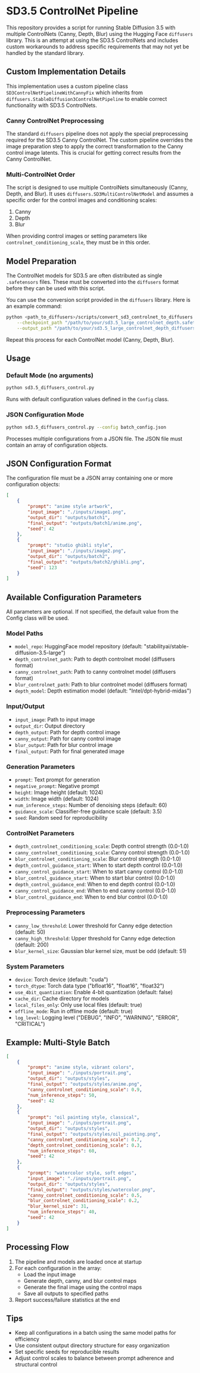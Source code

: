 # SD3.5 ControlNet Pipeline

This repository provides a script for running Stable Diffusion 3.5 with multiple ControlNets (Canny, Depth, Blur) using the Hugging Face `diffusers` library. This is an attempt at using the SD3.5 ControlNets and includes custom workarounds to address specific requirements that may not yet be handled by the standard library.

## Custom Implementation Details

This implementation uses a custom pipeline class `SD3ControlNetPipelineWithCannyFix` which inherits from `diffusers.StableDiffusion3ControlNetPipeline` to enable correct functionality with SD3.5 ControlNets.

### Canny ControlNet Preprocessing

The standard `diffusers` pipeline does not apply the special preprocessing required for the SD3.5 Canny ControlNet. The custom pipeline overrides the image preparation step to apply the correct transformation to the Canny control image latents. This is crucial for getting correct results from the Canny ControlNet.

### Multi-ControlNet Order

The script is designed to use multiple ControlNets simultaneously (Canny, Depth, and Blur). It uses `diffusers.SD3MultiControlNetModel` and assumes a specific order for the control images and conditioning scales:

1.  Canny
2.  Depth
3.  Blur

When providing control images or setting parameters like `controlnet_conditioning_scale`, they must be in this order.

## Model Preparation

The ControlNet models for SD3.5 are often distributed as single `.safetensors` files. These must be converted into the `diffusers` format before they can be used with this script.

You can use the conversion script provided in the `diffusers` library. Here is an example command:

```bash
python <path_to_diffusers>/scripts/convert_sd3_controlnet_to_diffusers.py \
    --checkpoint_path "/path/to/your/sd3.5_large_controlnet_depth.safetensors" \
    --output_path "/path/to/your/sd3.5_large_controlnet_depth_diffusers"
```

Repeat this process for each ControlNet model (Canny, Depth, Blur).

## Usage

### Default Mode (no arguments)
```bash
python sd3.5_diffusers_control.py
```
Runs with default configuration values defined in the `Config` class.

### JSON Configuration Mode
```bash
python sd3.5_diffusers_control.py --config batch_config.json
```
Processes multiple configurations from a JSON file. The JSON file must contain an array of configuration objects.

## JSON Configuration Format

The configuration file must be a JSON array containing one or more configuration objects:

```json
[
    {
        "prompt": "anime style artwork",
        "input_image": "./inputs/image1.png",
        "output_dir": "outputs/batch1",
        "final_output": "outputs/batch1/anime.png",
        "seed": 42
    },
    {
        "prompt": "studio ghibli style",
        "input_image": "./inputs/image2.png",
        "output_dir": "outputs/batch2",
        "final_output": "outputs/batch2/ghibli.png",
        "seed": 123
    }
]
```

## Available Configuration Parameters

All parameters are optional. If not specified, the default value from the Config class will be used.

### Model Paths
- `model_repo`: HuggingFace model repository (default: "stabilityai/stable-diffusion-3.5-large")
- `depth_controlnet_path`: Path to depth controlnet model (diffusers format)
- `canny_controlnet_path`: Path to canny controlnet model (diffusers format)
- `blur_controlnet_path`: Path to blur controlnet model (diffusers format)
- `depth_model`: Depth estimation model (default: "Intel/dpt-hybrid-midas")

### Input/Output
- `input_image`: Path to input image
- `output_dir`: Output directory
- `depth_output`: Path for depth control image
- `canny_output`: Path for canny control image
- `blur_output`: Path for blur control image
- `final_output`: Path for final generated image

### Generation Parameters
- `prompt`: Text prompt for generation
- `negative_prompt`: Negative prompt
- `height`: Image height (default: 1024)
- `width`: Image width (default: 1024)
- `num_inference_steps`: Number of denoising steps (default: 60)
- `guidance_scale`: Classifier-free guidance scale (default: 3.5)
- `seed`: Random seed for reproducibility

### ControlNet Parameters
- `depth_controlnet_conditioning_scale`: Depth control strength (0.0-1.0)
- `canny_controlnet_conditioning_scale`: Canny control strength (0.0-1.0)
- `blur_controlnet_conditioning_scale`: Blur control strength (0.0-1.0)
- `depth_control_guidance_start`: When to start depth control (0.0-1.0)
- `canny_control_guidance_start`: When to start canny control (0.0-1.0)
- `blur_control_guidance_start`: When to start blur control (0.0-1.0)
- `depth_control_guidance_end`: When to end depth control (0.0-1.0)
- `canny_control_guidance_end`: When to end canny control (0.0-1.0)
- `blur_control_guidance_end`: When to end blur control (0.0-1.0)

### Preprocessing Parameters
- `canny_low_threshold`: Lower threshold for Canny edge detection (default: 50)
- `canny_high_threshold`: Upper threshold for Canny edge detection (default: 200)
- `blur_kernel_size`: Gaussian blur kernel size, must be odd (default: 51)

### System Parameters
- `device`: Torch device (default: "cuda")
- `torch_dtype`: Torch data type ("bfloat16", "float16", "float32")
- `use_4bit_quantization`: Enable 4-bit quantization (default: false)
- `cache_dir`: Cache directory for models
- `local_files_only`: Only use local files (default: true)
- `offline_mode`: Run in offline mode (default: true)
- `log_level`: Logging level ("DEBUG", "INFO", "WARNING", "ERROR", "CRITICAL")

## Example: Multi-Style Batch

```json
[
    {
        "prompt": "anime style, vibrant colors",
        "input_image": "./inputs/portrait.png",
        "output_dir": "outputs/styles",
        "final_output": "outputs/styles/anime.png",
        "canny_controlnet_conditioning_scale": 0.9,
        "num_inference_steps": 50,
        "seed": 42
    },
    {
        "prompt": "oil painting style, classical",
        "input_image": "./inputs/portrait.png",
        "output_dir": "outputs/styles",
        "final_output": "outputs/styles/oil_painting.png",
        "canny_controlnet_conditioning_scale": 0.7,
        "depth_controlnet_conditioning_scale": 0.3,
        "num_inference_steps": 60,
        "seed": 42
    },
    {
        "prompt": "watercolor style, soft edges",
        "input_image": "./inputs/portrait.png",
        "output_dir": "outputs/styles",
        "final_output": "outputs/styles/watercolor.png",
        "canny_controlnet_conditioning_scale": 0.5,
        "blur_controlnet_conditioning_scale": 0.2,
        "blur_kernel_size": 31,
        "num_inference_steps": 40,
        "seed": 42
    }
]
```

## Processing Flow

1. The pipeline and models are loaded once at startup
2. For each configuration in the array:
   - Load the input image
   - Generate depth, canny, and blur control maps
   - Generate the final image using the control maps
   - Save all outputs to specified paths
3. Report success/failure statistics at the end

## Tips

- Keep all configurations in a batch using the same model paths for efficiency
- Use consistent output directory structure for easy organization
- Set specific seeds for reproducible results
- Adjust control scales to balance between prompt adherence and structural control
